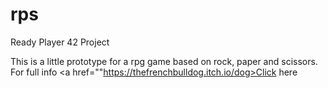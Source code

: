 # rps
Ready Player 42 Project

This is a little prototype for a rpg game based on rock, paper and scissors.
For full info <a href=""https://thefrenchbulldog.itch.io/dog>Click here</a>
